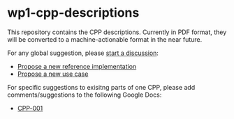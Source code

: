 # wp1-cpp-descriptions
This repository contains the CPP descriptions. Currently in PDF format, they will be converted to a machine-actionable format in the near future.

For any global suggestion, please [start a discussion](https://github.com/EOSC-EDEN/wp1-cpp-descriptions/discussions):
- [Propose a new reference implementation](https://github.com/EOSC-EDEN/wp1-cpp-descriptions/discussions/new?category=suggest-a-reference-implementation)
- [Propose a new use case](https://github.com/EOSC-EDEN/wp1-cpp-descriptions/discussions/categories/suggest-a-use-case)

For specific suggestions to exisitng parts of one CPP, please add comments/suggestions to the following Google Docs:
- [CPP-001](https://docs.google.com/document/d/1yt5EsZRo_iwiJ1WpZStNRhFLSFCFW2Sj/edit#heading=h.ws648dduj83)